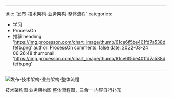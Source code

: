 
---
title: '发布-技术架构-业务架构-整体流程'
categories: 
 - 学习
 - ProcessOn
 - 推荐
headimg: 'https://img.processon.com/chart_image/thumb/61ce6f5be401fd7a538dfefb.png'
author: ProcessOn
comments: false
date: 2022-03-24 06:26:48
thumbnail: 'https://img.processon.com/chart_image/thumb/61ce6f5be401fd7a538dfefb.png'
---

<div>   
<img class="thumb" alt="发布-技术架构-业务架构-整体流程" src="https://img.processon.com/chart_image/thumb/61ce6f5be401fd7a538dfefb.png" referrerpolicy="no-referrer">
<p>技术架构图
业务架构图
整体流程图，三合一
内容自行补充</p>  
</div>
            